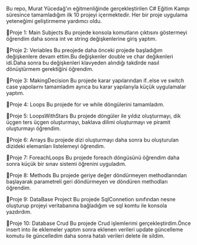 Bu repo, Murat Yücedağ'ın eğitmenliğinde gerçekleştirilen C# Eğitim Kampı süresince tamamladığım ilk 10 projeyi içermektedir. Her bir proje uygulama yeteneğimi geliştirmeme yardımcı oldu. 

📍Proje 1: Main Subjects
Bu projede konsola  komutların çıktısını göstermeyi öğrendim daha sonra int ve string değişkenlerine giriş yaptım.




📍Proje 2: Veriables
Bu preojede daha önceki projede başladığım değişkenlere devam ettim.Bu değişkenler double ve char değikenleri idi.Daha sonra bu değişkenleri klavyeden alındığı takdirde nasıl dönüştürmem gerektiğini öğrendim.




📍Proje 3: MakingDecision
Bu projede karar yapılarından if..else ve switch case yapolaırnı tamamladım ayrıca bu karar yapılarıyla küçük uygulamalar yaptım.





📍Proje 4: Loops
Bu projede for ve while döngülerini tamamladım.





📍Proje 5: LoopsWithStars
Bu projede döngüler ile yıldız oluşturmayı, dik üçgen ters üçgen oluşturmayı, baklava dilimi oluşturmayı ve piramit oluşturmayı öğrendim.





📍Proje 6: Arrays
Bu projede dizi oluşturmayı daha sonra bu oluşturulan dizideki elemanları listelemeyi öğrendim.







📍Proje 7: ForeachLoops
Bu projede foreach döngüsünü öğrendim daha sonra küçük bir sınav sistemi öğrenini uyguladım.






📍Proje 8: Methods
Bu projede geriye değer döndürmeyen methodlarından başlayarak parametreli  geri döndürmeyen ve döndüren methodları öğrendim.




📍Proje 9: DataBase Project
Bu projede SqlConnetion sınıfından nesne oluşturup projeyi veritabanına bağladığım ve sql komtu ile  konsola yazdırdım.




📍Proje 10: Database Crud
Bu projede Crud işlemlerimi gerçekleştirdim.Önce insert into ile eklemeler yaptım sonra eklenen verileri update güncelleme komutu ile güncelledim daha sonra hatalı verileri delete ile sildim.
